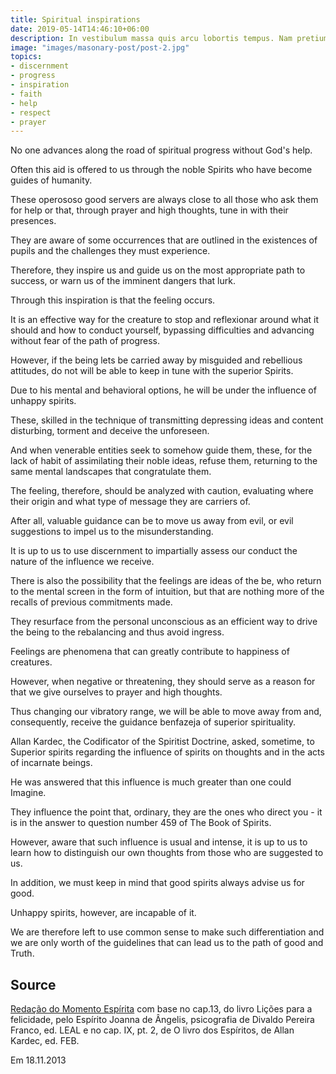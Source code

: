 ```yaml
---
title: Spiritual inspirations
date: 2019-05-14T14:46:10+06:00
description: In vestibulum massa quis arcu lobortis tempus. Nam pretium arcu in odio vulputate luctus.
image: "images/masonary-post/post-2.jpg"
topics: 
- discernment
- progress
- inspiration
- faith
- help
- respect
- prayer
---
```


No one advances along the road of spiritual progress without God's help.

Often this aid is offered to us through the noble Spirits
who have become guides of humanity.

These operososo good servers are always close to all those who
ask them for help or that, through prayer and high thoughts,
tune in with their presences.

They are aware of some occurrences that are outlined in the existences of
pupils and the challenges they must experience.

Therefore, they inspire us and guide us on the most appropriate path to success,
or warn us of the imminent dangers that lurk.

Through this inspiration is that the feeling occurs.

It is an effective way for the creature to stop and reflexionar around what it should
and how to conduct yourself, bypassing difficulties and advancing without
fear of the path of progress.

However, if the being lets be carried away by misguided and rebellious attitudes, do not
will be able to keep in tune with the superior Spirits.

Due to his mental and behavioral options, he will be under the
influence of unhappy spirits.

These, skilled in the technique of transmitting depressing ideas and content
disturbing, torment and deceive the unforeseen.

And when venerable entities seek to somehow guide them, these,
for the lack of habit of assimilating their noble ideas, refuse them, returning
to the same mental landscapes that congratulate them.

The feeling, therefore, should be analyzed with caution, evaluating
where their origin and what type of message they are carriers of.

After all, valuable guidance can be to move us away from evil, or evil
suggestions to impel us to the misunderstanding.

It is up to us to use discernment to impartially assess our conduct
the nature of the influence we receive.

There is also the possibility that the feelings are ideas of the
be, who return to the mental screen in the form of intuition, but that are nothing more of the
recalls of previous commitments made.

They resurface from the personal unconscious as an efficient way to drive the being to the
rebalancing and thus avoid ingress.

Feelings are phenomena that can greatly contribute to happiness
of creatures.

However, when negative or threatening, they should serve as a reason for
that we give ourselves to prayer and high thoughts.

Thus changing our vibratory range, we will be able to move away from
and, consequently, receive the guidance
benfazeja of superior spirituality.

Allan Kardec, the Codificator of the Spiritist Doctrine, asked, sometime, to
Superior spirits regarding the influence of spirits on thoughts and
in the acts of incarnate beings.

He was answered that this influence is much greater than one could
Imagine.

They influence the point that, ordinary, they are the ones who direct you - it is in the
answer to question number 459 of The Book of Spirits.

However, aware that such influence is usual and intense, it is up to us to learn how to
distinguish our own thoughts from those who are suggested to us.

In addition, we must keep in mind that good spirits always advise us
for good.

Unhappy spirits, however, are incapable of it.

We are therefore left to use common sense to make such differentiation and
we are only worth of the guidelines that can lead us to the path of good and
Truth.


## Source
[Redação do Momento Espírita](http://momento.com.br/pt/ler_texto.php?id=3980)
com base no cap.13, do livro Lições para a felicidade, 
pelo Espírito Joanna de Ângelis,
psicografia de Divaldo Pereira Franco, ed. LEAL e no cap. IX,
pt. 2, de O livro dos Espíritos, de Allan Kardec, ed. FEB.

Em 18.11.2013

